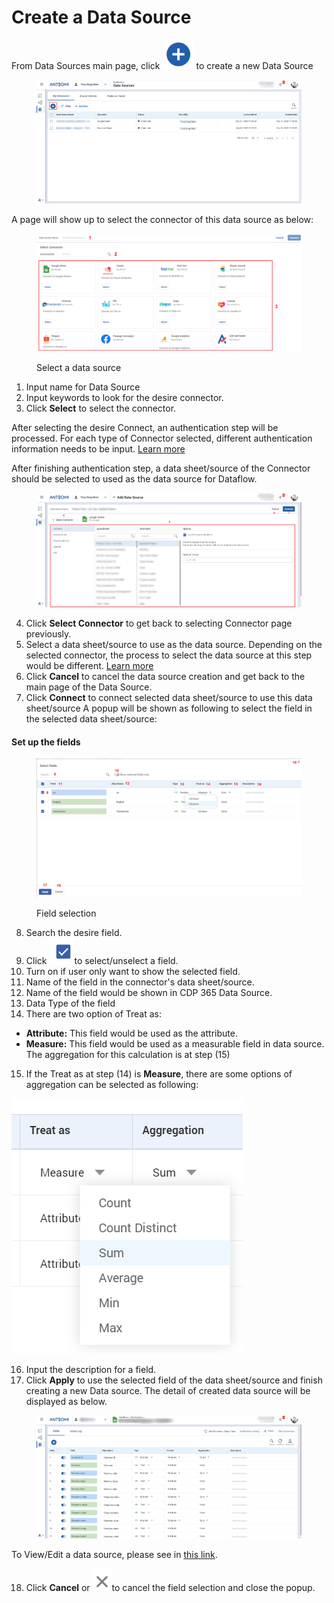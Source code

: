 # Create a Data Source

From Data Sources main page, click <img src="../../.gitbook/assets/image (466).png" alt="" data-size="line"> to create a new Data Source

<figure><img src="../../.gitbook/assets/image (1501).png" alt=""><figcaption></figcaption></figure>

A page will show up to select the connector of this data source as below:

<figure><img src="../../.gitbook/assets/image (2251).png" alt=""><figcaption><p>Select a data source</p></figcaption></figure>

1. Input name for Data Source
2. Input keywords to look for the desire connector.
3. Click **Select** to select the connector.&#x20;

After selecting the desire Connect, an authentication step will be processed. For each type of Connector selected, different authentication information needs to be input. [Learn more](data-source-connectors/)

After finishing authentication step, a data sheet/source of the Connector should be selected to used as the data source for Dataflow.

<figure><img src="../../.gitbook/assets/image (785).png" alt=""><figcaption></figcaption></figure>

4. Click **Select Connector** to get back to selecting Connector page previously.
5. Select a data sheet/source to use as the data source. Depending on the selected connector, the process to select the data source at this step would be different. [Learn more](data-source-connectors/)
6. Click **Cancel** to cancel the data source creation and get back to the main page of the Data Source.
7. Click **Connect** to connect selected data sheet/source to use this data sheet/source A popup will be shown as following to select the field in the selected data sheet/source:

#### Set up the fields

<figure><img src="../../.gitbook/assets/Screenshot 2023-03-26 170624.png" alt=""><figcaption><p>Field selection</p></figcaption></figure>

8. Search the desire field.
9. Click <img src="../../.gitbook/assets/image (2549).png" alt="" data-size="line">to select/unselect a field.
10. Turn on if user only want to show the selected field.
11. Name of the field in the connector's data sheet/source.
12. Name of the field would be shown in CDP 365 Data Source.
13. Data Type of the field
14. There are two option of Treat as:

* **Attribute:** This field would be used as the attribute.
* **Measure:** This field would be used as a measurable field in data source. The aggregation for this calculation is at step (15)

15. If the Treat as at step (14) is **Measure**, there are some options of aggregation can be selected as following:

![](<../../.gitbook/assets/Screenshot 2023-03-26 171056.png>)&#x20;

16. Input the description for a field.
17. Click **Apply** to use the selected field of the data sheet/source and finish creating a new Data source. The detail of created data source will be displayed as below.

<figure><img src="../../.gitbook/assets/image (673).png" alt=""><figcaption></figcaption></figure>

To View/Edit a data source, please see in [this link](view-edit-a-data-source.md).

18. Click **Cancel** or <img src="../../.gitbook/assets/image (1792).png" alt="" data-size="line">to cancel the field selection and close the popup.

